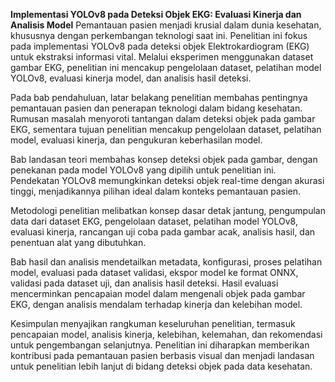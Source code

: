**Implementasi YOLOv8 pada Deteksi Objek EKG: Evaluasi Kinerja dan Analisis Model**
Pemantauan pasien menjadi krusial dalam dunia kesehatan, khususnya dengan perkembangan teknologi saat ini. Penelitian ini fokus pada implementasi YOLOv8 pada deteksi objek Elektrokardiogram (EKG) untuk ekstraksi informasi vital. Melalui eksperimen menggunakan dataset gambar EKG, penelitian ini mencakup pengelolaan dataset, pelatihan model YOLOv8, evaluasi kinerja model, dan analisis hasil deteksi.

Pada bab pendahuluan, latar belakang penelitian membahas pentingnya pemantauan pasien dan penerapan teknologi dalam bidang kesehatan. Rumusan masalah menyoroti tantangan dalam deteksi objek pada gambar EKG, sementara tujuan penelitian mencakup pengelolaan dataset, pelatihan model, evaluasi kinerja, dan pengukuran keberhasilan model.

Bab landasan teori membahas konsep deteksi objek pada gambar, dengan penekanan pada model YOLOv8 yang dipilih untuk penelitian ini. Pendekatan YOLOv8 memungkinkan deteksi objek real-time dengan akurasi tinggi, menjadikannya pilihan ideal dalam konteks pemantauan pasien.

Metodologi penelitian melibatkan konsep dasar detak jantung, pengumpulan data dari dataset EKG, pengelolaan dataset, pelatihan model YOLOv8, evaluasi kinerja, rancangan uji coba pada gambar acak, analisis hasil, dan penentuan alat yang dibutuhkan.

Bab hasil dan analisis mendetailkan metadata, konfigurasi, proses pelatihan model, evaluasi pada dataset validasi, ekspor model ke format ONNX, validasi pada dataset uji, dan analisis hasil deteksi. Hasil evaluasi mencerminkan pencapaian model dalam mengenali objek pada gambar EKG, dengan analisis mendalam terhadap kinerja dan kelebihan model.

Kesimpulan menyajikan rangkuman keseluruhan penelitian, termasuk pencapaian model, analisis kinerja, kelebihan, kelemahan, dan rekomendasi untuk pengembangan selanjutnya. Penelitian ini diharapkan memberikan kontribusi pada pemantauan pasien berbasis visual dan menjadi landasan untuk penelitian lebih lanjut di bidang deteksi objek pada data kesehatan.

